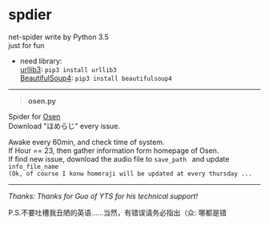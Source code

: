 # spdier
net-spider write by Python 3.5  
just for fun

* need library:  
[urllib3](https://urllib3.readthedocs.io/en/latest/): `pip3 install urllib3 `  
[BeautifulSoup4](https://www.crummy.com/software/BeautifulSoup/bs4/doc/): `pip3 install beautifulsoup4`  

***
>**osen.py**  

Spider for [Osen](http://www.onsen.ag/program/home/)  
Download "ほめらじ" every issue.  

Awake every 60min, and check time of system.  
If Hour == 23, then gather information form homepage of Osen.  
If find new issue, download the audio file to `save_path ` and update `info_file_name`  
`(Ok, of course I konw homeraji will be updated at every thursday ...`


***
*Thanks: Thanks for Guo of YTS for his technical support!*  

P.S.不要吐槽我丑陋的英语……当然，有错误请务必指出（众: 哪都是错
